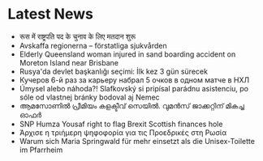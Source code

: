 # Latest News
-  रूस में राष्ट्रपति पद के चुनाव के लिए मतदान शुरू
-  Avskaffa regionerna – förstatliga sjukvården
-  Elderly Queensland woman injured in sand boarding accident on Moreton Island near Brisbane
-  Rusya'da devlet başkanlığı seçimi: İlk kez 3 gün sürecek
-  Кучеров 6-й раз за карьеру набрал 5 очков в одном матче в НХЛ
-  Úmysel alebo náhoda?! Slafkovský si pripísal parádnu asistenciu, po sóle od vlastnej bránky bodoval aj Nemec
-  ആമസോണില്‍ പ്രീമിയം കളക്ടീവ് സെയില്‍. വുമന്‍സ് ജാക്കറ്റിന് മികച്ച ഓഫര്‍
-  SNP Humza Yousaf right to flag Brexit Scottish finances hole
-  Άρχισε η τριήμερη ψηφοφορία για τις Προεδρικές στη Ρωσία
-  Warum sich Maria Springwald für mehr einsetzt als die Unisex-Toilette im Pfarrheim
